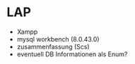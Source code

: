 # LAP
- Xampp
- mysql workbench (8.0.43.0)
- zusammenfassung (Scs)
- eventuell DB Informationen als Enum?